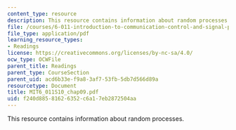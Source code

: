 ```yaml
---
content_type: resource
description: This resource contains information about random processes.
file: /courses/6-011-introduction-to-communication-control-and-signal-processing-spring-2010/f240d88581626352c6a17eb2872504aa_MIT6_011S10_chap09.pdf
file_type: application/pdf
learning_resource_types:
- Readings
license: https://creativecommons.org/licenses/by-nc-sa/4.0/
ocw_type: OCWFile
parent_title: Readings
parent_type: CourseSection
parent_uid: acd6b33e-f9a8-3af7-53fb-5db7d566d89a
resourcetype: Document
title: MIT6_011S10_chap09.pdf
uid: f240d885-8162-6352-c6a1-7eb2872504aa
---
```

This resource contains information about random processes.